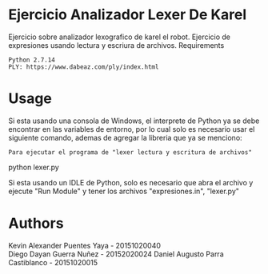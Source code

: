 # Ejercicio Analizador Lexer De Karel

Ejercicio sobre analizador lexografico de karel el robot. Ejercicio de expresiones usando lectura y escriura de archivos. 
Requirements

    Python 2.7.14
    PLY: https://www.dabeaz.com/ply/index.html

# Usage

Si esta usando una consola de Windows, el interprete de Python ya se debe encontrar en las variables de entorno, por lo cual solo es necesario usar el siguiente comando, ademas de agregar la libreria que ya se menciono:

    Para ejecutar el programa de "lexer lectura y escritura de archivos"

python lexer.py


Si esta usando un IDLE de Python, solo es necesario que abra el archivo y ejecute "Run Module" y tener los archivos "expresiones.in", "lexer.py"

# Authors

Kevin Alexander Puentes Yaya - 20151020040  
Diego Dayan Guerra Nuñez - 20152020024
Daniel Augusto Parra Castiblanco - 20151020015
